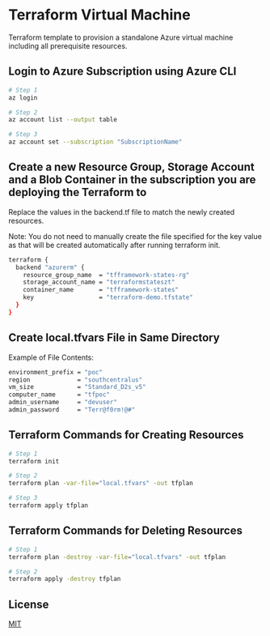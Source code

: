 # Terraform Virtual Machine

Terraform template to provision a standalone Azure virtual machine including all prerequisite resources.


## Login to Azure Subscription using Azure CLI

```bash
# Step 1
az login

# Step 2
az account list --output table

# Step 3
az account set --subscription "SubscriptionName"

```

## Create a new Resource Group, Storage Account and a Blob Container in the subscription you are deploying the Terraform to
Replace the values in the backend.tf file to match the newly created resources.

Note: You do not need to manually create the file specified for the key value as that will be created automatically after running terraform init.

```bash
terraform {
  backend "azurerm" {
    resource_group_name  = "tfframework-states-rg"
    storage_account_name = "terraformstateszt"
    container_name       = "tfframework-states"
    key                  = "terraform-demo.tfstate"
  }
}

```

## Create local.tfvars File in Same Directory
Example of File Contents:

```bash
environment_prefix = "poc"
region             = "southcentralus"
vm_size            = "Standard_D2s_v5"
computer_name      = "tfpoc"
admin_username     = "devuser"
admin_password     = "Terr@f0rm!@#"

```

## Terraform Commands for Creating Resources

```bash
# Step 1
terraform init

# Step 2
terraform plan -var-file="local.tfvars" -out tfplan

# Step 3
terraform apply tfplan

```

## Terraform Commands for Deleting Resources

```bash
# Step 1
terraform plan -destroy -var-file="local.tfvars" -out tfplan

# Step 2
terraform apply -destroy tfplan 

```
## License
[MIT](https://choosealicense.com/licenses/mit/)